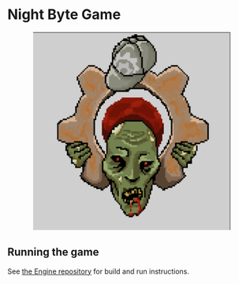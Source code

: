 # Night Byte Game

<p align="center">
  <img src="NightByte.png" height="400px;" />
</p>

## Running the game
See [the Engine repository](https://github.com/avans-night-byte/engine/) for build and run instructions.